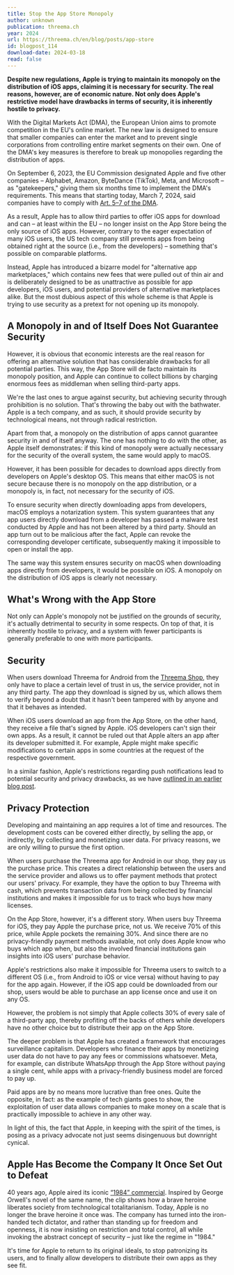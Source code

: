 ```yaml
---
title: Stop the App Store Monopoly
author: unknown
publication: threema.ch
year: 2024
url: https://threema.ch/en/blog/posts/app-store
id: blogpost_114
download-date: 2024-03-18
read: false
---
```


**Despite new regulations, Apple is trying to maintain its monopoly on the distribution of iOS apps, claiming it is necessary for security. The real reasons, however, are of economic nature. Not only does Apple's restrictive model have drawbacks in terms of security, it is inherently hostile to privacy.**

With the Digital Markets Act (DMA), the European Union aims to promote competition in the EU's online market. The new law is designed to ensure that smaller companies can enter the market and to prevent single corporations from controlling entire market segments on their own. One of the DMA's key measures is therefore to break up monopolies regarding the distribution of apps.

On September 6, 2023, the EU Commission designated Apple and five other companies – Alphabet, Amazon, ByteDance (TikTok), Meta, and Microsoft – as "gatekeepers," giving them six months time to implement the DMA's requirements. This means that starting today, March 7, 2024, said companies have to comply with [Art. 5–7 of the DMA](https://eur-lex.europa.eu/eli/reg/2022/1925#d1e1701-1-1).

As a result, Apple has to allow third parties to offer iOS apps for download and can – at least within the EU – no longer insist on the App Store being the only source of iOS apps. However, contrary to the eager expectation of many iOS users, the US tech company still prevents apps from being obtained right at the source (i.e., from the developers) – something that's possible on comparable platforms.

Instead, Apple has introduced a bizarre model for "alternative app marketplaces," which contains new fees that were pulled out of thin air and is deliberately designed to be as unattractive as possible for app developers, iOS users, and potential providers of alternative marketplaces alike. But the most dubious aspect of this whole scheme is that Apple is trying to use security as a pretext for not opening up its monopoly.

A Monopoly in and of Itself Does Not Guarantee Security
-------------------------------------------------------

However, it is obvious that economic interests are the real reason for offering an alternative solution that has considerable drawbacks for all potential parties. This way, the App Store will de facto maintain its monopoly position, and Apple can continue to collect billions by charging enormous fees as middleman when selling third-party apps.

We're the last ones to argue against security, but achieving security through prohibition is no solution. That's throwing the baby out with the bathwater. Apple is a tech company, and as such, it should provide security by technological means, not through radical restriction.

Apart from that, a monopoly on the distribution of apps cannot guarantee security in and of itself anyway. The one has nothing to do with the other, as Apple itself demonstrates: if this kind of monopoly were actually necessary for the security of the overall system, the same would apply to macOS.

However, it has been possible for decades to download apps directly from developers on Apple's desktop OS. This means that either macOS is not secure because there is no monopoly on the app distribution, or a monopoly is, in fact, not necessary for the security of iOS.

To ensure security when directly downloading apps from developers, macOS employs a notarization system. This system guarantees that any app users directly download from a developer has passed a malware test conducted by Apple and has not been altered by a third party. Should an app turn out to be malicious after the fact, Apple can revoke the corresponding developer certificate, subsequently making it impossible to open or install the app.

The same way this system ensures security on macOS when downloading apps directly from developers, it would be possible on iOS. A monopoly on the distribution of iOS apps is clearly not necessary.

What's Wrong with the App Store
-------------------------------

Not only can Apple's monopoly not be justified on the grounds of security, it's actually detrimental to security in some respects. On top of that, it is inherently hostile to privacy, and a system with fewer participants is generally preferable to one with more participants.

## Security

When users download Threema for Android from the [Threema Shop](https://shop.threema.ch/), they only have to place a certain level of trust in us, the service provider, not in any third party. The app they download is signed by us, which allows them to verify beyond a doubt that it hasn't been tampered with by anyone and that it behaves as intended.

When iOS users download an app from the App Store, on the other hand, they receive a file that's signed by Apple. iOS developers can't sign their own apps. As a result, it cannot be ruled out that Apple alters an app after its developer submitted it. For example, Apple might make specific modifications to certain apps in some countries at the request of the respective government.

In a similar fashion, Apple's restrictions regarding push notifications lead to potential security and privacy drawbacks, as we have [outlined in an earlier blog post](https://threema.ch/en/blog/posts/push-notifications-and-data-privacy).

## Privacy Protection

Developing and maintaining an app requires a lot of time and resources. The development costs can be covered either directly, by selling the app, or indirectly, by collecting and monetizing user data. For privacy reasons, we are only willing to pursue the first option.

When users purchase the Threema app for Android in our shop, they pay us the purchase price. This creates a direct relationship between the users and the service provider and allows us to offer payment methods that protect our users' privacy. For example, they have the option to buy Threema with cash, which prevents transaction data from being collected by financial institutions and makes it impossible for us to track who buys how many licenses.

On the App Store, however, it's a different story. When users buy Threema for iOS, they pay Apple the purchase price, not us. We receive 70% of this price, while Apple pockets the remaining 30%. And since there are no privacy-friendly payment methods available, not only does Apple know who buys which app when, but also the involved financial institutions gain insights into iOS users' purchase behavior.

Apple's restrictions also make it impossible for Threema users to switch to a different OS (i.e., from Android to iOS or vice versa) without having to pay for the app again. However, if the iOS app could be downloaded from our shop, users would be able to purchase an app license once and use it on any OS.

However, the problem is not simply that Apple collects 30% of every sale of a third-party app, thereby profiting off the backs of others while developers have no other choice but to distribute their app on the App Store.

The deeper problem is that Apple has created a framework that encourages surveillance capitalism. Developers who finance their apps by monetizing user data do not have to pay any fees or commissions whatsoever. Meta, for example, can distribute WhatsApp through the App Store without paying a single cent, while apps with a privacy-friendly business model are forced to pay up.

Paid apps are by no means more lucrative than free ones. Quite the opposite, in fact: as the example of tech giants goes to show, the exploitation of user data allows companies to make money on a scale that is practically impossible to achieve in any other way.

In light of this, the fact that Apple, in keeping with the spirit of the times, is posing as a privacy advocate not just seems disingenuous but downright cynical.

Apple Has Become the Company It Once Set Out to Defeat
------------------------------------------------------

40 years ago, Apple aired its iconic [“1984” commercial](https://www.nytimes.com/video/technology/1194840163382/1984-apple-macintosh-ad.html). Inspired by George Orwell's novel of the same name, the clip shows how a brave heroine liberates society from technological totalitarianism. Today, Apple is no longer the brave heroine it once was. The company has turned into the iron-handed tech dictator, and rather than standing up for freedom and openness, it is now insisting on restriction and total control, all while invoking the abstract concept of security – just like the regime in "1984."

It's time for Apple to return to its original ideals, to stop patronizing its users, and to finally allow developers to distribute their own apps as they see fit.
